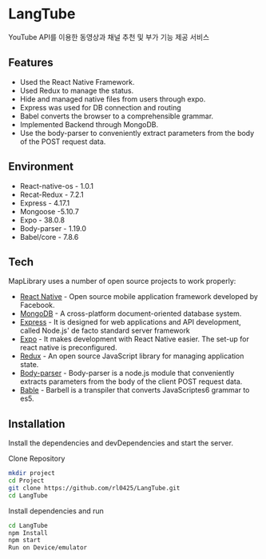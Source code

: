 # LangTube

YouTube API를 이용한 동영상과 채널 추천 및 부가 기능 제공 서비스

## Features

- Used the React Native Framework.
- Used Redux to manage the status.
- Hide and managed native files from users through expo.
- Express was used for DB connection and routing
- Babel converts the browser to a comprehensible grammar.
- Implemented Backend through MongoDB.
- Use the body-parser to conveniently extract parameters from the body of the POST request data.

## Environment
- React-native-os - 1.0.1
- Recat-Redux - 7.2.1
- Express - 4.17.1
- Mongoose -5.10.7
- Expo - 38.0.8
- Body-parser - 1.19.0
- Babel/core - 7.8.6

## Tech

MapLibrary uses a number of open source projects to work properly:

- [React Native] - Open source mobile application framework developed by Facebook.
- [MongoDB] -  A cross-platform document-oriented database system.
- [Express] - It is designed for web applications and API development, called Node.js' de facto standard server framework
- [Expo] - It makes development with React Native easier. The set-up for react native is preconfigured.
- [Redux] - An open source JavaScript library for managing application state.
- [Body-parser] - Body-parser is a node.js module that conveniently extracts parameters from the body of the client POST request data.
- [Bable] - Barbell is a transpiler that converts JavaScriptes6 grammar to es5.
## Installation

Install the dependencies and devDependencies and start the server.

Clone Repository
```sh
mkdir project
cd Project
git clone https://github.com/rl0425/LangTube.git
cd LangTube
```
Install dependencies and run
```sh
cd LangTube
npm Install
npm start
Run on Device/emulator
```

[//]: # (These are reference links used in the body of this note and get stripped out when the markdown processor does its job. There is no need to format nicely because it shouldn't be seen. Thanks SO - http://stackoverflow.com/questions/4823468/store-comments-in-markdown-syntax)

[MongoDB]:<https://www.mongodb.com/1>
  [React Native]: <https://reactnative.dev/>
  [Expo]: <https://expo.io/>
  [Body-parser]: <https://www.npmjs.com/package/body-parser>
  [Bable]: <https://babeljs.io/>
   [Hooks]: <https://ko.reactjs.org/docs/hooks-intro.html>
   [Express]: <https://expressjs.com/ko/>
   [Redux]: <https://ko.redux.js.org/>
